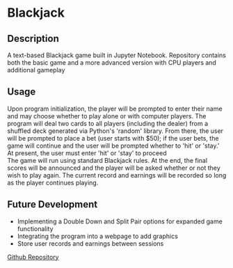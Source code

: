 # Blackjack

## Description

A text-based Blackjack game built in Jupyter Notebook. Repository contains both the basic game and a more advanced version with CPU players and additional gameplay

## Usage

Upon program initialization, the player will be prompted to enter their name and may choose whether to play alone or with computer players. The program will deal two cards to all players (including the dealer) from a shuffled deck generated via Python's 'random' library. From there, the user will be prompted to place a bet (user starts with $50); if the user bets, the game will continue and the user will be prompted whether to 'hit' or 'stay.'<br>
At present, the user must enter 'hit' or 'stay' to proceed<br>
The game will run using standard Blackjack rules. At the end, the final scores will be announced and the player will be asked whether or not they wish to play again. The current record and earnings will be recorded so long as the player continues playing.

## Future Development
* Implementing a Double Down and Split Pair options for expanded game functionality
* Integrating the program into a webpage to add graphics
* Store user records and earnings between sessions

[Github Repository](https://github.com/lbalbrecht/py-blackjack)
